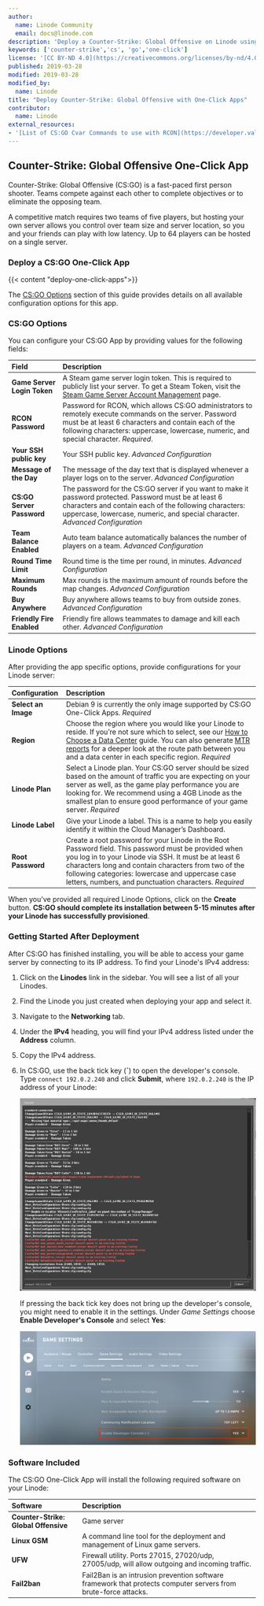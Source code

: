 ```yaml
---
author:
  name: Linode Community
  email: docs@linode.com
description: 'Deploy a Counter-Strike: Global Offensive on Linode using One-Click Apps.'
keywords: ['counter-strike','cs', 'go','one-click']
license: '[CC BY-ND 4.0](https://creativecommons.org/licenses/by-nd/4.0)'
published: 2019-03-28
modified: 2019-03-28
modified_by:
  name: Linode
title: "Deploy Counter-Strike: Global Offensive with One-Click Apps"
contributor:
  name: Linode
external_resources:
- '[List of CS:GO Cvar Commands to use with RCON](https://developer.valvesoftware.com/wiki/List_of_CS:GO_Cvars)'
---
```


## Counter-Strike: Global Offensive One-Click App

Counter-Strike: Global Offensive (CS:GO) is a fast-paced first person shooter. Teams compete against each other to complete objectives or to eliminate the opposing team.

A competitive match requires two teams of five players, but hosting your own server allows you control over team size and server location, so you and your friends can play with low latency. Up to 64 players can be hosted on a single server.

### Deploy a CS:GO One-Click App

{{< content "deploy-one-click-apps">}}

The [CS:GO Options](#cs-go-options) section of this guide provides details on all available configuration options for this app.

### CS:GO Options

You can configure your CS:GO App by providing values for the following fields:

| **Field** | **Description** |
|:--------------|:------------|
| **Game Server Login Token** | A Steam game server login token. This is required to publicly list your server. To get a Steam Token, visit the [Steam Game Server Account Management](https://steamcommunity.com/dev/managegameservers) page. |
| **RCON Password** | Password for RCON, which allows CS:GO administrators to remotely execute commands on the server. Password must be at least 6 characters and contain each of the following characters: uppercase, lowercase, numeric, and special character. *Required*. |
| **Your SSH public key** | Your SSH public key. *Advanced Configuration* |
| **Message of the Day** | The message of the day text that is displayed whenever a player logs on to the server. *Advanced Configuration* |
| **CS:GO Server Password** | The password for the CS:GO server if you want to make it password protected. Password must be at least 6 characters and contain each of the following characters: uppercase, lowercase, numeric, and special character. *Advanced Configuration* |
| **Team Balance Enabled** | Auto team balance automatically balances the number of players on a team. *Advanced Configuration* |
| **Round Time Limit** | Round time is the time per round, in minutes. *Advanced Configuration* |
| **Maximum Rounds** | Max rounds is the maximum amount of rounds before the map changes. *Advanced Configuration* |
| **Buy Anywhere** | Buy anywhere allows teams to buy from outside zones. *Advanced Configuration* |
| **Friendly Fire Enabled** | Friendly fire allows teammates to damage and kill each other. *Advanced Configuration* |


### Linode Options

After providing the app specific options, provide configurations for your Linode server:

| **Configuration** | **Description** |
|:--------------|:------------|
| **Select an Image** | Debian 9 is currently the only image supported by CS:GO One-Click Apps. *Required* |
| **Region** | Choose the region where you would like your Linode to reside. If you’re not sure which to select, see our [How to Choose a Data Center](/docs/platform/how-to-choose-a-data-center) guide. You can also generate [MTR reports](/docs/networking/diagnostics/diagnosing-network-issues-with-mtr/) for a deeper look at the route path between you and a data center in each specific region. *Required* |
| **Linode Plan** | Select a Linode plan. Your CS:GO server should be sized based on the amount of traffic you are expecting on your server as well, as the game play performance you are looking for. We recommend using a 4GB Linode as the smallest plan to ensure good performance of your game server. *Required* |
| **Linode Label** | Give your Linode a label. This is a name to help you easily identify it within the Cloud Manager’s Dashboard. |
| **Root Password** | Create a root password for your Linode in the Root Password field. This password must be provided when you log in to your Linode via SSH. It must be at least 6 characters long and contain characters from two of the following categories: lowercase and uppercase case letters, numbers, and punctuation characters. *Required* |

When you've provided all required Linode Options, click on the **Create** button. **CS:GO should complete its installation between 5-15 minutes after your Linode has successfully provisioned**.

### Getting Started After Deployment

After CS:GO has finished installing, you will be able to access your game server by connecting to its IP address. To find your Linode's IPv4 address:

1. Click on the **Linodes** link in the sidebar. You will see a list of all your Linodes.

2. Find the Linode you just created when deploying your app and select it.

3. Navigate to the **Networking** tab.

4. Under the **IPv4** heading, you will find your IPv4 address listed under the **Address** column.

5. Copy the IPv4 address.

6. In CS:GO, use the back tick key (**&#96;**) to open the developer's console. Type `connect 192.0.2.240` and click **Submit**, where `192.0.2.240` is the IP address of your Linode:

    ![The CS:GO developer's console.](cs-go-developers-console.png)

    If pressing the back tick key does not bring up the developer's console, you might need to enable it in the settings. Under *Game Settings* choose **Enable Developer's Console** and select **Yes**:

    ![Enable the developer's console if it is not currently enabled.](cs-go-enable-developer-console.png)

### Software Included

The CS:GO One-Click App will install the following required software on your Linode:

| **Software** | **Description** |
|:--------------|:------------|
| **Counter-Strike: Global Offensive** | Game server |
| **Linux GSM** | A command line tool for the deployment and management of Linux game servers. |
| **UFW** | Firewall utility. Ports 27015, 27020/udp, 27005/udp, will allow outgoing and incoming traffic. |
| **Fail2ban** | Fail2Ban is an intrusion prevention software framework that protects computer servers from brute-force attacks. |
